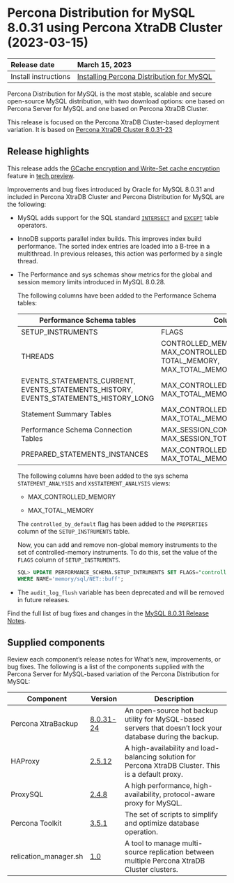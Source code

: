 # Percona Distribution for MySQL 8.0.31 using Percona XtraDB Cluster (2023-03-15)

| Release date            | March 15, 2023 |
| :---------------------- | :--------------- |
| Install instructions    | [Installing Percona Distribution for MySQL](installing.md)|

Percona Distribution for MySQL is the most stable, scalable and secure open-source MySQL distribution, with two download options: one based on Percona Server for MySQL and one based on Percona XtraDB Cluster.

This release is focused on the Percona XtraDB Cluster-based deployment variation. It is based on [Percona XtraDB Cluster 8.0.31-23](https://www.percona.com/doc/percona-xtradb-cluster/8.0/release-notes/8.0.31-23.html)

## Release highlights

This release adds the [GCache encryption and Write-Set cache encryption](https://docs.percona.com/percona-xtradb-cluster/8.0/management/gcache-write-set-cache-encryption.html) feature in [tech preview](./glossary.md#tech-preview).

Improvements and bug fixes introduced by Oracle for MySQL 8.0.31 and included in Percona XtraDB Cluster and Percona Distribution for MySQL are the following:

* MySQL adds support for the SQL standard [`INTERSECT`](https://dev.mysql.com/doc/refman/8.0/en/intersect.html) and [`EXCEPT`](https://dev.mysql.com/doc/refman/8.0/en/except.html) table operators.

* InnoDB supports parallel index builds. This improves index build performance. The sorted index entries are loaded into a B-tree in a multithread. In previous releases, this action was performed by a single thread.

* The Performance and sys schemas show metrics for the global and session memory limits introduced in MySQL 8.0.28.

    The following columns have been added to the Performance Schema tables:

    | Performance Schema tables                                                            | Columns                                                   |
    | ------------------------------------------------------------------------------------ | --------------------------------------------------------- |
    | SETUP_INSTRUMENTS                                                                    | FLAGS                                                     |
    | THREADS                                                                              | CONTROLLED_MEMORY, MAX_CONTROLLED_MEMORY, TOTAL_MEMORY, MAX_TOTAL_MEMORY |
    | EVENTS_STATEMENTS_CURRENT, EVENTS_STATEMENTS_HISTORY, EVENTS_STATEMENTS_HISTORY_LONG | MAX_CONTROLLED_MEMORY, MAX_TOTAL_MEMORY                   |
    | Statement Summary Tables                                                             | MAX_CONTROLLED_MEMORY, MAX_TOTAL_MEMORY                   |
    | Performance Schema Connection Tables                                                 | MAX_SESSION_CONTROLLED_MEMORY, MAX_SESSION_TOTAL_MEMORY   |
    | PREPARED_STATEMENTS_INSTANCES                                                        | MAX_CONTROLLED_MEMORY, MAX_TOTAL_MEMORY                   |

    The following columns have been added to the sys schema `STATEMENT_ANALYSIS` and `X$STATEMENT_ANALYSIS` views:

    * MAX_CONTROLLED_MEMORY

    * MAX_TOTAL_MEMORY

    The `controlled_by_default` flag has been added to the `PROPERTIES` column of the `SETUP_INSTRUMENTS` table.

    Now, you can add and remove non-global memory instruments to the set of controlled-memory instruments. To do this, set the value of the `FLAGS` column of `SETUP_INSTRUMENTS`.

    ```sql
    SQL> UPDATE PERFORMANCE_SCHEMA.SETUP_INTRUMENTS SET FLAGS="controlled" 
    WHERE NAME='memory/sql/NET::buff';
    ```

* The `audit_log_flush` variable has been deprecated and will be removed in future releases.

Find the full list of bug fixes and changes in the [MySQL 8.0.31 Release Notes](https://dev.mysql.com/doc/relnotes/mysql/8.0/en/news-8-0-31.html).

## Supplied components

Review each component’s release notes for What’s new, improvements, or bug fixes. The following is a list of the components supplied with the Percona Server for MySQL-based variation of the Percona Distribution for MySQL:

| Component               | Version   | Description                                |
| ----------------------- | --------- | -------------------------------------------|
| Percona XtraBackup      | [8.0.31-24](https://docs.percona.com/percona-xtrabackup/8.0/release-notes/8.0/8.0.31-24.0.html)| An open-source hot backup utility for MySQL-based servers that doesn’t lock your database during the backup.|
| HAProxy                 | [2.5.12](https://git.haproxy.org/?p=haproxy-2.5.git;a=commit;h=7367a7ceb9494a4c463120bb065d619c8663b00a) | A high-availability and load-balancing solution for Percona XtraDB Cluster. This is a default proxy.|
| ProxySQL                | [2.4.8](https://docs.percona.com/proxysql/2.4.8.html)| A high performance, high-availability, protocol-aware proxy for MySQL.          |
| Percona Toolkit         | [3.5.1](https://www.percona.com/doc/percona-toolkit/LATEST/release_notes.html#v3-5-1-released-2022-11-28)     | The set of scripts to simplify and optimize database operation. |
| relication_manager.sh   | [1.0](./replication-manager/replication-manager-for-pxc.md)  | A tool to manage multi-source replication between multiple Percona XtraDB Cluster clusters. |
